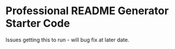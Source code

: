 # Professional README Generator Starter Code

Issues getting this to run - will bug fix at later date.
